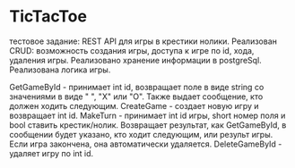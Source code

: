 # TicTacToe
тестовое задание: REST API для игры в крестики нолики.
Реализован CRUD: возможность создания игры, доступа к игре по id, хода, удаления игры.
Реализовано хранение информации в postgreSql.
Реализована логика игры.

GetGameById - принимает int id, возвращает поле в виде string cо значениями в виде " ", "Х" или "О". Также выдает сообщение, кто должен ходить следующим.
CreateGame - создает новую игру и возвращает int id.
MakeTurn - принимает int id игры, short номер поля и bool ставить крестик/нолик. Возвращает результат, как GetGameById, в сообщении будет указано, кто ходит следующим, или результ игры. Если игра закончена, она автоматически удаляется.
DeleteGameById - удаляет игру по int id.
